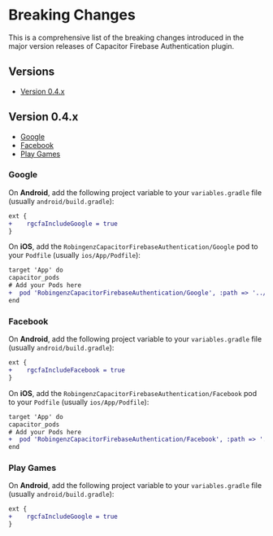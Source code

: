 # Breaking Changes

This is a comprehensive list of the breaking changes introduced in the major version releases of Capacitor Firebase Authentication plugin.

## Versions

- [Version 0.4.x](#version-04x)

## Version 0.4.x

- [Google](#google)
- [Facebook](#facebook)
- [Play Games](#play-games)

### Google

On **Android**, add the following project variable to your `variables.gradle` file (usually `android/build.gradle`):

```diff
ext {
+    rgcfaIncludeGoogle = true
}
```

On **iOS**, add the `RobingenzCapacitorFirebaseAuthentication/Google` pod to your `Podfile` (usually `ios/App/Podfile`):

```diff
target 'App' do
capacitor_pods
# Add your Pods here
+  pod 'RobingenzCapacitorFirebaseAuthentication/Google', :path => '../../node_modules/@robingenz/capacitor-firebase-authentication'
end
```

### Facebook

On **Android**, add the following project variable to your `variables.gradle` file (usually `android/build.gradle`):

```diff
ext {
+    rgcfaIncludeFacebook = true
}
```

On **iOS**, add the `RobingenzCapacitorFirebaseAuthentication/Facebook` pod to your `Podfile` (usually `ios/App/Podfile`):

```diff
target 'App' do
capacitor_pods
# Add your Pods here
+  pod 'RobingenzCapacitorFirebaseAuthentication/Facebook', :path => '../../node_modules/@robingenz/capacitor-firebase-authentication'
end
```

### Play Games

On **Android**, add the following project variable to your `variables.gradle` file (usually `android/build.gradle`):

```diff
ext {
+    rgcfaIncludeGoogle = true
}
```

